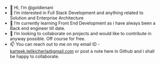 - 👋 Hi, I’m @goldienani
- 👀 I’m interested in Full Stack Development and anything related to Solution and Enterprise Architecture
- 🌱 I’m currently learning Front End Development as i have always been a Back end engineer till date.
- 💞️ I’m looking to collaborate on projects and would like to contribute in anyway possible. Off course for free.
- 📫 You can reach out to me on my email ID - karteek.telikicherla@gmail.com or post a note here in Github and i shall be happy to collaborate.

<!---
goldienani/goldienani is a ✨ special ✨ repository because its `README.md` (this file) appears on your GitHub profile.
You can click the Preview link to take a look at your changes.
--->
